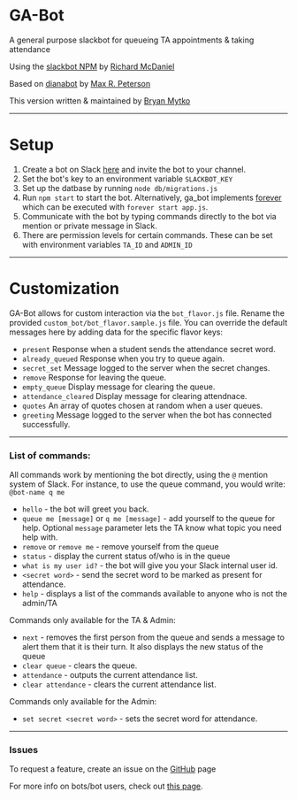 # GA-Bot
A general purpose slackbot for queueing TA appointments & taking attendance

Using the [slackbot NPM](https://github.com/rmcdaniel/node-slackbot)
by [Richard McDaniel](https://github.com/rmcdaniel)

Based on [dianabot](https://github.com/maxrpeterson/dianabot) by [Max R. Peterson](https://github.com/maxrpeterson)

This version written & maintained by [Bryan Mytko](https://github.com/bryanmytko)

-----
# Setup

1. Create a bot on Slack [here](https://my.slack.com/services/new/bot) and invite the bot to your channel.
1. Set the bot's key to an environment variable `SLACKBOT_KEY`
1. Set up the datbase by running `node db/migrations.js`
1. Run `npm start` to start the bot. Alternatively, ga_bot implements [forever](https://www.npmjs.com/package/forever) which can be executed with `forever start app.js`.
1. Communicate with the bot by typing commands directly to the bot via mention or private message in Slack.
1. There are permission levels for certain commands. These can be set with environment variables `TA_ID` and `ADMIN_ID`

-------
# Customization

GA-Bot allows for custom interaction via the `bot_flavor.js` file. Rename the provided `custom_bot/bot_flavor.sample.js` file. You can override the default messages here by adding data for the specific flavor keys:

- `present` Response when a student sends the attendance secret word.
- `already_queued` Response when you try to queue again.
- `secret_set` Message logged to the server when the secret changes.
- `remove` Response for leaving the queue.
- `empty_queue` Display message for clearing the queue.
- `attendance_cleared` Display message for clearing attendnace.
- `quotes` An array of quotes chosen at random when a user queues.
- `greeting` Message logged to the server when the bot has connected successfully.

-------

### List of commands:
All commands work by mentioning the bot directly, using the `@` mention system of Slack. For instance, to use the queue command, you would write: `@bot-name q me`
- `hello` - the bot will greet you back.
- `queue me [message]` or `q me [message]` - add yourself to the queue for help. Optional `message` parameter lets the TA know what topic you need help with.
- `remove` or `remove me` - remove yourself from the queue
- `status` - display the current status of/who is in the queue
- `what is my user id?` - the bot will give you your Slack internal user id.
- `<secret word>` - send the secret word to be marked as present for attendance.
- `help` - displays a list of the commands available to anyone who is not the admin/TA

Commands only available for the TA & Admin:
- `next` - removes the first person from the queue and sends a message to alert them that it is their turn. It also displays the new status of the queue
- `clear queue` - clears the queue.
- `attendance` - outputs the current attendance list.
- `clear attendance` - clears the current attendance list.

Commands only available for the Admin:
- `set secret <secret word>` - sets the secret word for attendance.

-------

### Issues

To request a feature, create an issue on the [GitHub](https://github.com/bryanmytko/ga-bot)  page

For more info on bots/bot users, check out [this page](https://api.slack.com/bot-users).
